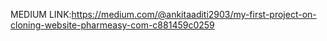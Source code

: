 
MEDIUM LINK:https://medium.com/@ankitaaditi2903/my-first-project-on-cloning-website-pharmeasy-com-c881459c0259
